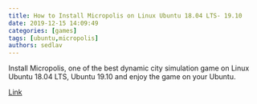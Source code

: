 ```yaml
---
title: How to Install Micropolis on Linux Ubuntu 18.04 LTS- 19.10
date: 2019-12-15 14:09:49
categories: [games]
tags: [ubuntu,micropolis]
authors: sedlav
---
```


Install Micropolis, one of the best dynamic city simulation game on Linux Ubuntu 18.04 LTS, Ubuntu 19.10 and enjoy the game on your Ubuntu.

[Link](https://www.tecrobust.com/how-to-install-micropolis-linux-ubuntu-latest/)
